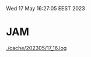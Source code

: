 Wed 17 May 16:27:05 EEST 2023
# JAM
<a href='./cache/202305/17_16.log'>./cache/202305/17_16.log</a>
